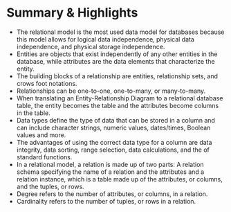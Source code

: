 # Summary & Highlights

- The relational model is the most used data model for databases because this model allows for logical data independence, physical data independence, and physical storage independence.
- Entities are objects that exist independently of any other entities in the database, while attributes are the data elements that characterize the entity.
- The building blocks of a relationship are entities, relationship sets, and crows foot notations. 
- Relationships can be one-to-one, one-to-many, or many-to-many.
- When translating an Entity-Relationship Diagram to a relational database table, the entity becomes the table and the attributes become columns in the table.
- Data types define the type of data that can be stored in a column and can include character strings, numeric values, dates/times, Boolean values and more.
- The advantages of using the correct data type for a column are data integrity, data sorting, range selection, data calculations, and the of standard functions.
- In a relational model, a relation is made up of two parts: A relation schema specifying the name of a relation and the attributes and a relation instance, which is a table made up of the attributes, or columns, and the tuples, or rows. 
- Degree refers to the number of attributes, or columns, in a relation. 
- Cardinality refers to the number of tuples, or rows in a relation. 
